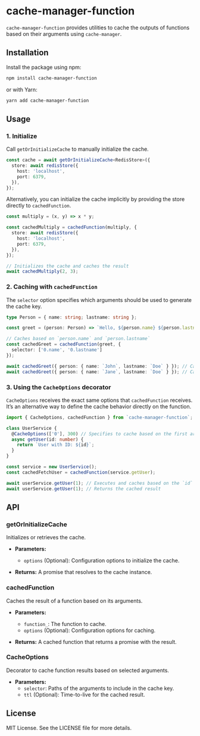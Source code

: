 # cache-manager-function

`cache-manager-function` provides utilities to cache the outputs of functions based on their arguments using `cache-manager`.

## Installation

Install the package using npm:

```bash
npm install cache-manager-function
```

or with Yarn:

```bash
yarn add cache-manager-function
```

## Usage

### 1. Initialize

Call `getOrInitializeCache` to manually initialize the cache.

```typescript
const cache = await getOrInitializeCache<RedisStore>({
  store: await redisStore({
    host: 'localhost',
    port: 6379,
  }),
});
```

Alternatively, you can initialize the cache implicitly by providing the store directly to `cachedFunction`.

```typescript
const multiply = (x, y) => x * y;

const cachedMultiply = cachedFunction(multiply, {
  store: await redisStore({
    host: 'localhost',
    port: 6379,
  }),
});

// Initializes the cache and caches the result
await cachedMultiply(2, 3); 
```

### 2. Caching with `cachedFunction`

The `selector` option specifies which arguments should be used to generate the cache key.

```typescript
type Person = { name: string; lastname: string };

const greet = (person: Person) => `Hello, ${person.name} ${person.lastname}!`;

// Caches based on `person.name` and `person.lastname`
const cachedGreet = cachedFunction(greet, {
  selector: ['0.name', '0.lastname']
});

await cachedGreet({ person: { name: `John`, lastname: `Doe` } }); // Caches the result based on name=John and lastname=Doe
await cachedGreet({ person: { name: `Jane`, lastname: `Doe` } }); // Caches the result based on name=Jane and lastname=Doe
```

### 3. Using the `CacheOptions` decorator

`CacheOptions` receives the exact same options that `cachedFunction` receives. It’s an alternative way to define the cache behavior directly on the function.

```typescript
import { CacheOptions, cachedFunction } from `cache-manager-function`;

class UserService {
  @CacheOptions(['0'], 300) // Specifies to cache based on the first argument (id), with a TTL of 300ms
  async getUser(id: number) {
    return `User with ID: ${id}`;
  }
}

const service = new UserService();
const cachedFetchUser = cachedFunction(service.getUser);

await userService.getUser(1); // Executes and caches based on the `id` argument
await userService.getUser(1); // Returns the cached result
```

## API

### getOrInitializeCache

Initializes or retrieves the cache.

- **Parameters:**
  - `options` (Optional): Configuration options to initialize the cache.

- **Returns:** A promise that resolves to the cache instance.

### cachedFunction

Caches the result of a function based on its arguments.

- **Parameters:**
  - `function_`: The function to cache.
  - `options` (Optional): Configuration options for caching.

- **Returns:** A cached function that returns a promise with the result.

### CacheOptions

Decorator to cache function results based on selected arguments.

- **Parameters:**
  - `selector`: Paths of the arguments to include in the cache key.
  - `ttl` (Optional): Time-to-live for the cached result.

## License

MIT License. See the LICENSE file for more details.